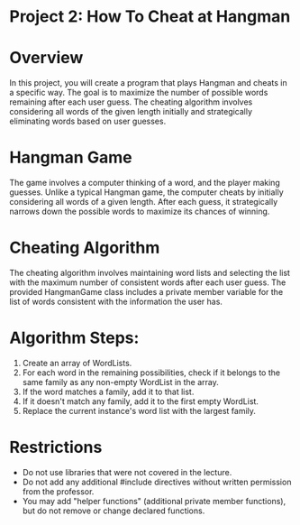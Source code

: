 # Project 2: How To Cheat at Hangman

# Overview
In this project, you will create a program that plays Hangman and cheats in a specific way. The goal is to maximize the number of possible words remaining after each user guess. The cheating algorithm involves considering all words of the given length initially and strategically eliminating words based on user guesses.

# Hangman Game
The game involves a computer thinking of a word, and the player making guesses. Unlike a typical Hangman game, the computer cheats by initially considering all words of a given length. After each guess, it strategically narrows down the possible words to maximize its chances of winning.

# Cheating Algorithm 
The cheating algorithm involves maintaining word lists and selecting the list with the maximum number of consistent words after each user guess. The provided HangmanGame class includes a private member variable for the list of words consistent with the information the user has.

# Algorithm Steps:
1. Create an array of WordLists.
2. For each word in the remaining possibilities, check if it belongs to the same family as any non-empty WordList in the array.
3. If the word matches a family, add it to that list.
4. If it doesn't match any family, add it to the first empty WordList.
5. Replace the current instance's word list with the largest family.

# Restrictions
- Do not use libraries that were not covered in the lecture.
- Do not add any additional #include directives without written permission from the professor.
- You may add "helper functions" (additional private member functions), but do not remove or change declared functions.
